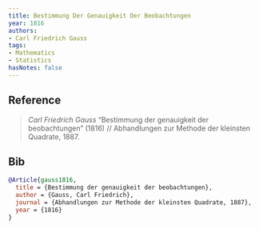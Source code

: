 ```yaml
---
title: Bestimmung Der Genauigkeit Der Beobachtungen
year: 1816
authors:
- Carl Friedrich Gauss
tags:
- Mathematics
- Statistics
hasNotes: false
---
```


## Reference

> <i>Carl Friedrich Gauss</i> “Bestimmung der genauigkeit der beobachtungen” (1816) // Abhandlungen zur Methode der kleinsten Quadrate, 1887.

## Bib

```bib
@Article{gauss1816,
  title = {Bestimmung der genauigkeit der beobachtungen},
  author = {Gauss, Carl Friedrich},
  journal = {Abhandlungen zur Methode der kleinsten Quadrate, 1887},
  year = {1816}
}
```
